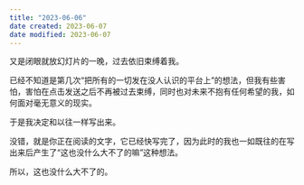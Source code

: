 ```yaml
---
title: "2023-06-06"
date created: 2023-06-07
date modified: 2023-06-07
---
```


又是闭眼就放幻灯片的一晚，过去依旧束缚着我。

已经不知道是第几次“把所有的一切发在没人认识的平台上”的想法，但我有些害怕，害怕在点击发送之后不再被过去束缚，同时也对未来不抱有任何希望的我，如何面对毫无意义的现实。

于是我决定和以往一样写出来。

没错，就是你正在阅读的文字，它已经快写完了，因为此时的我也一如既往的在写出来后产生了“这也没什么大不了的嘛”这种想法。

所以，这也没什么大不了的。